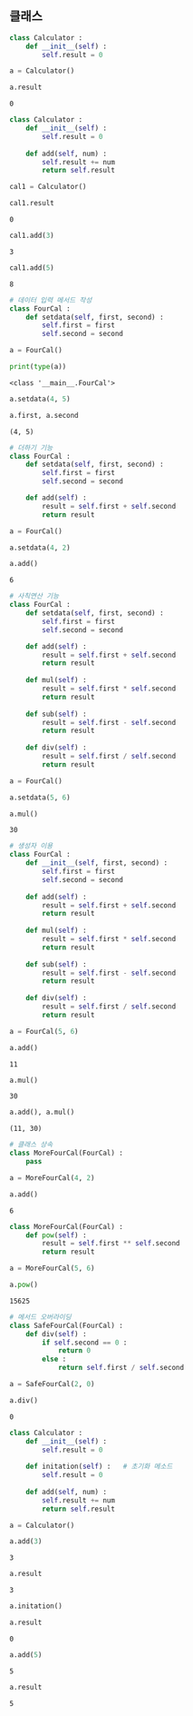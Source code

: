 
## 클래스


```python
class Calculator :
    def __init__(self) :
        self.result = 0
```


```python
a = Calculator()
```


```python
a.result
```




    0




```python
class Calculator :
    def __init__(self) :
        self.result = 0
    
    def add(self, num) :
        self.result += num
        return self.result
```


```python
cal1 = Calculator()
```


```python
cal1.result
```




    0




```python
cal1.add(3)
```




    3




```python
cal1.add(5)
```




    8




```python
# 데이터 입력 메서드 작성
class FourCal :
    def setdata(self, first, second) :
        self.first = first
        self.second = second
```


```python
a = FourCal()
```


```python
print(type(a))
```

    <class '__main__.FourCal'>
    


```python
a.setdata(4, 5)
```


```python
a.first, a.second
```




    (4, 5)




```python
# 더하기 기능
class FourCal :
    def setdata(self, first, second) :
        self.first = first
        self.second = second

    def add(self) :
        result = self.first + self.second
        return result
```


```python
a = FourCal()
```


```python
a.setdata(4, 2)
```


```python
a.add()
```




    6




```python
# 사칙연산 기능
class FourCal :
    def setdata(self, first, second) :
        self.first = first
        self.second = second

    def add(self) :
        result = self.first + self.second
        return result
    
    def mul(self) :
        result = self.first * self.second
        return result
    
    def sub(self) :
        result = self.first - self.second
        return result
    
    def div(self) :
        result = self.first / self.second
        return result
```


```python
a = FourCal()
```


```python
a.setdata(5, 6)
```


```python
a.mul()
```




    30




```python
# 생성자 이용
class FourCal :
    def __init__(self, first, second) :
        self.first = first
        self.second = second
   
    def add(self) :
        result = self.first + self.second
        return result
    
    def mul(self) :
        result = self.first * self.second
        return result
    
    def sub(self) :
        result = self.first - self.second
        return result
    
    def div(self) :
        result = self.first / self.second
        return result
```


```python
a = FourCal(5, 6)
```


```python
a.add()
```




    11




```python
a.mul()
```




    30




```python
a.add(), a.mul()
```




    (11, 30)




```python
# 클래스 상속
class MoreFourCal(FourCal) :
    pass
```


```python
a = MoreFourCal(4, 2)
```


```python
a.add()
```




    6




```python
class MoreFourCal(FourCal) :
    def pow(self) :
        result = self.first ** self.second
        return result
```


```python
a = MoreFourCal(5, 6)
```


```python
a.pow()
```




    15625




```python
# 메서드 오버라이딩
class SafeFourCal(FourCal) :
    def div(self) :
        if self.second == 0 :
            return 0
        else :
            return self.first / self.second
```


```python
a = SafeFourCal(2, 0)
```


```python
a.div()
```




    0




```python
class Calculator :
    def __init__(self) :
        self.result = 0
    
    def initation(self) :   # 초기화 메소드
        self.result = 0
    
    def add(self, num) :
        self.result += num
        return self.result
```


```python
a = Calculator()
```


```python
a.add(3)
```




    3




```python
a.result
```




    3




```python
a.initation()
```


```python
a.result
```




    0




```python
a.add(5)
```




    5




```python
a.result
```




    5


